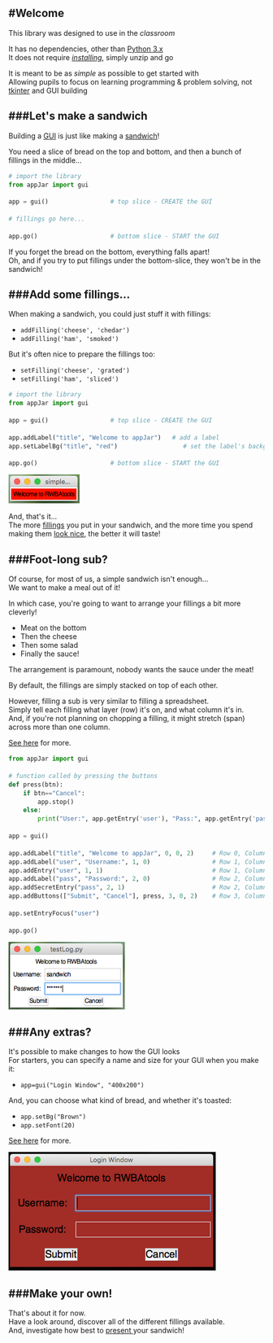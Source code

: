 #Welcome
---
This library was designed to use in the *classroom*  

It has no dependencies, other than [Python 3.x](https://www.python.org/downloads/)  
It does not require [*installing*](Install.md), simply unzip and go  

It is meant to be as *simple* as possible to get started with  
Allowing pupils to focus on learning programming & problem solving, not [tkinter](https://docs.python.org/3.5/library/tkinter.html) and GUI building  

###Let's make a sandwich
---
Building a [GUI](https://en.wikipedia.org/wiki/Graphical_user_interface) is just like making a [sandwich](https://en.wikipedia.org/wiki/Sandwich)!  

You need a slice of bread on the top and bottom, and then a bunch of fillings in the middle...

```python
# import the library
from appJar import gui

app = gui()                 # top slice - CREATE the GUI

# fillings go here...

app.go()                    # bottom slice - START the GUI
```

If you forget the bread on the bottom, everything falls apart!  
Oh, and if you try to put fillings under the bottom-slice, they won't be in the sandwich!

###Add some fillings...
---
When making a sandwich, you could just stuff it with fillings:  

* `addFilling('cheese', 'chedar')`  
* `addFilling('ham', 'smoked')`  

But it's often nice to prepare the fillings too:  

* `setFilling('cheese', 'grated')` 
* `setFilling('ham', 'sliced')` 

```python
# import the library
from appJar import gui

app = gui()                 # top slice - CREATE the GUI

app.addLabel("title", "Welcome to appJar")   # add a label
app.setLabelBg("title", "red")                  # set the label's background to be red

app.go()                    # bottom slice - START the GUI
```
![simpleApp](img/simpleApp.png)

And, that's it...  
The more [fillings](Widgets.md) you put in your sandwich, and the more time you spend making them [look nice](WidgetOptions.md), the better it will taste!

###Foot-long sub?
---
Of course, for most of us, a simple sandwich isn't enough...  
We want to make a meal out of it!  

In which case, you're going to want to arrange your fillings a bit more cleverly!

* Meat on the bottom  
* Then the cheese  
* Then some salad  
* Finally the sauce!

The arrangement is paramount, nobody wants the sauce under the meat!

By default, the fillings are simply stacked on top of each other.  

However, filling a sub is very similar to filling a spreadsheet.  
Simply tell each filling what layer (row) it's on, and what column it's in.  
And, if you're not planning on chopping a filling, it might stretch (span) across more than one column.  

[See here](Layout.md) for more.  

```python
from appJar import gui

# function called by pressing the buttons
def press(btn):
    if btn=="Cancel":
        app.stop()
    else:
        print("User:", app.getEntry('user'), "Pass:", app.getEntry('pass'))

app = gui()

app.addLabel("title", "Welcome to appJar", 0, 0, 2)     # Row 0, Column 0, Span 2
app.addLabel("user", "Username:", 1, 0)                 # Row 1, Column 0, no span
app.addEntry("user", 1, 1)                              # Row 1, Column 1, no span
app.addLabel("pass", "Password:", 2, 0)                 # Row 2, Column 0, no span
app.addSecretEntry("pass", 2, 1)                        # Row 2, Column 1, no span
app.addButtons(["Submit", "Cancel"], press, 3, 0, 2)    # Row 3, Column 0, Span 2

app.setEntryFocus("user")

app.go()
```

![testLog](img/testLog.png)

###Any extras?  
---
It's possible to make changes to how the GUI looks  
For starters, you can specify a name and size for your GUI when you make it:  

* `app=gui("Login Window", "400x200")`  

And, you can choose what kind of bread, and whether it's toasted:   

* `app.setBg("Brown")`
* `app.setFont(20)`

[See here](GuiOptions.md) for more.  

![testLog](img/testLog2.png)


###Make your own!
---
That's about it for now.  
Have a look around, discover all of the different fillings available.  
And, investigate how best to [present ](Grouping.md) your sandwich!
